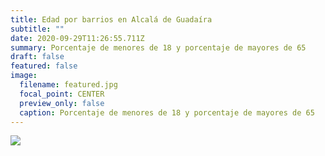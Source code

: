 ```yaml
---
title: Edad por barrios en Alcalá de Guadaíra
subtitle: ""
date: 2020-09-29T11:26:55.711Z
summary: Porcentaje de menores de 18 y porcentaje de mayores de 65
draft: false
featured: false
image:
  filename: featured.jpg
  focal_point: CENTER
  preview_only: false
  caption: Porcentaje de menores de 18 y porcentaje de mayores de 65
---
```

<div class='tableauPlaceholder' id='viz1601401396959' style='position: relative'><noscript><a href='#'><img alt=' ' src='https:&#47;&#47;public.tableau.com&#47;static&#47;images&#47;Ed&#47;EdadenAlcaldeGuadara&#47;Dashboard1&#47;1_rss.png' style='border: none' /></a></noscript><object class='tableauViz'  style='display:none;'><param name='host_url' value='https%3A%2F%2Fpublic.tableau.com%2F' /> <param name='embed_code_version' value='3' /> <param name='site_root' value='' /><param name='name' value='EdadenAlcaldeGuadara&#47;Dashboard1' /><param name='tabs' value='no' /><param name='toolbar' value='no' /><param name='static_image' value='https:&#47;&#47;public.tableau.com&#47;static&#47;images&#47;Ed&#47;EdadenAlcaldeGuadara&#47;Dashboard1&#47;1.png' /> <param name='animate_transition' value='yes' /><param name='display_static_image' value='yes' /><param name='display_spinner' value='yes' /><param name='display_overlay' value='yes' /><param name='display_count' value='yes' /><param name='language' value='es' /><param name='filter' value='publish=yes' /></object></div>                <script type='text/javascript'>                    var divElement = document.getElementById('viz1601401396959');                    var vizElement = divElement.getElementsByTagName('object')[0];                    vizElement.style.minWidth='375px';vizElement.style.maxWidth='1075px';vizElement.style.width='100%';vizElement.style.minHeight='667px';vizElement.style.maxHeight='967px';vizElement.style.height=(divElement.offsetWidth*0.75)+'px';                    var scriptElement = document.createElement('script');                    scriptElement.src = 'https://public.tableau.com/javascripts/api/viz_v1.js';                    vizElement.parentNode.insertBefore(scriptElement, vizElement);                </script>